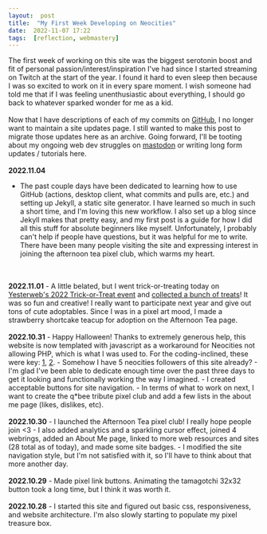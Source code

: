 ```yaml
---
layout:  post
title:  "My First Week Developing on Neocities"
date:  2022-11-07 17:22
tags:  [reflection, webmastery]
---
```

The first week of working on this site was the biggest serotonin boost and fit of personal passion/interest/inspiration I've had since I started streaming on Twitch at the start of the year. I found it hard to even sleep then because I was so excited to work on it in every spare moment. I wish someone had told me that if I was feeling unenthusiastic about everything, I should go back to whatever sparked wonder for me as a kid. 
<br>
<br>
Now that I have descriptions of each of my commits on [GitHub](https://github.com/toritried/lostletters), I no longer want to maintain a site updates page. I still wanted to make this post to migrate those updates here as an archive. Going forward, I'll be tooting about my ongoing web dev struggles on [mastodon](https://social.yesterweb.org/web/@lostletters) or writing long form updates / tutorials here. 
<br>
<br>
**2022.11.04**
- The past couple days have been dedicated to learning how to use GitHub (actions, desktop client, what commits and pulls are, etc.) and setting up Jekyll, a static site generator. I have learned so much in such a short time, and I'm loving this new workflow. I also set up a blog since Jekyll makes that pretty easy, and my first post is a guide for how I did all this stuff for absolute beginners like myself. Unfortunately, I probably can't help if people have questions, but it was helpful for me to write. There have been many people visiting the site and expressing interest in joining the afternoon tea pixel club, which warms my heart.
<br>
<br>
<b>2022.11.01</b>
- A little belated, but I went trick-or-treating today on <a target="_blank" href="https://yesterweb.org/trickortreat2022/">Yesterweb's 2022 Trick-or-Treat event</a> and <a href="/halloween2022.html">collected a bunch of treats</a>! It was so fun and creative! I really want to participate next year and give out tons of cute adoptables. Since I was in a pixel art mood, I made a strawberry shortcake teacup for adoption on the Afternoon Tea page.
<br>
<br>
<b>2022.10.31</b>
- Happy Halloween! Thanks to extremely generous help, this website is now templated with javascript as a workaround for Neocities not allowing PHP, which is what I was used to. For the coding-inclined, these were key: <a target="_blank" href="https://www.freecodecamp.org/news/reusable-html-components-how-to-reuse-a-header-and-footer-on-a-website/">1</a>, <a target="_blank" href="https://developer.mozilla.org/en-US/docs/Web/Web_Components/Using_templates_and_slots#adding_flexibility_with_slots">2</a>.
- Somehow I have 5 neocities followers of this site already? 
- I'm glad I've been able to dedicate enough time over the past three days to get it looking and functionally working the way I imagined.
- I created acceptable buttons for site navigation.
- In terms of what to work on next, I want to create the q*bee tribute pixel club and add a few lists in the about me page (likes, dislikes, etc).
<br>
<br>
<b>2022.10.30</b> 
- I launched the Afternoon Tea pixel club! I really hope people join &lt;3
- I also added analytics and a sparkling cursor effect, joined 4 webrings, added an About Me page, linked to more web resources and sites (28 total as of today), and made some site badges.
- I modified the site navigation style, but I'm not satisfied with it, so I'll have to think about that more another day.
<br>
<br>
<b>2022.10.29</b> 
- Made pixel link buttons. Animating the tamagotchi 32x32 button took a long time, but I think it was worth it.
<br>
<br>
<b>2022.10.28</b>
- I started this site and figured out basic css, responsiveness, and website architecture. I'm also slowly starting to populate my pixel treasure box.